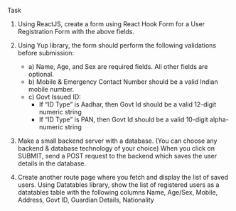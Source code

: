 Task

1) Using ReactJS, create a form using React Hook Form for a User Registration Form with
the above fields.
2) Using Yup library, the form should perform the following validations before submission:
   - a) Name, Age, and Sex are required fields. All other fields are optional.
   - b) Mobile & Emergency Contact Number should be a valid Indian mobile number.
   - c) Govt Issued ID:
        - If “ID Type” is Aadhar, then Govt Id should be a valid 12-digit numeric string
        - If “ID Type” is PAN, then Govt Id should be a valid 10-digit alpha-numeric string
3) Make a small backend server with a database. (You can choose any backend &
database technology of your choice)
When you click on SUBMIT, send a POST request to the backend which saves the user details in the database.

4) Create another route page where you fetch and display the list of saved users.
Using Datatables library, show the list of registered users as a datatables table with the
following columns
Name, Age/Sex, Mobile, Address, Govt ID, Guardian Details, Nationality